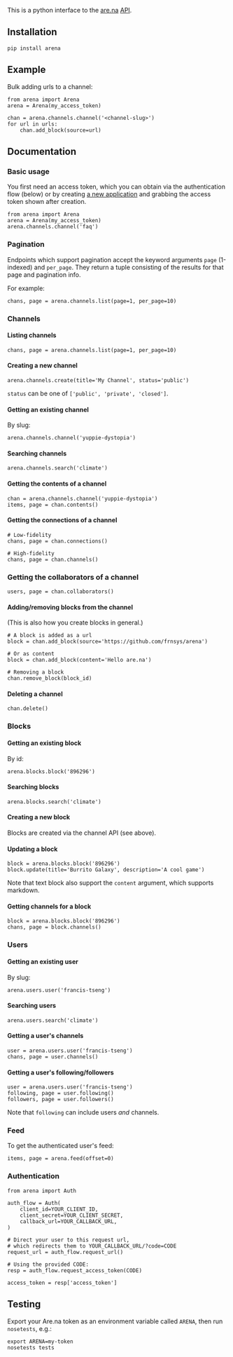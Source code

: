 This is a python interface to the [are.na](https://www.are.na/) [API](https://dev.are.na/documentation).

## Installation

    pip install arena

## Example

Bulk adding urls to a channel:

```
from arena import Arena
arena = Arena(my_access_token)

chan = arena.channels.channel('<channel-slug>')
for url in urls:
    chan.add_block(source=url)
```

## Documentation

### Basic usage

You first need an access token, which you can obtain via the authentication flow (below) or by creating [a new application](https://dev.are.na/) and grabbing the access token shown after creation.

```
from arena import Arena
arena = Arena(my_access_token)
arena.channels.channel('faq')
```

### Pagination

Endpoints which support pagination accept the keyword arguments `page` (1-indexed) and `per_page`. They return a tuple consisting of the results for that page and pagination info.

For example:

    chans, page = arena.channels.list(page=1, per_page=10)

### Channels

#### Listing channels

    chans, page = arena.channels.list(page=1, per_page=10)

#### Creating a new channel

    arena.channels.create(title='My Channel', status='public')

`status` can be one of `['public', 'private', 'closed']`.

#### Getting an existing channel

By slug:

    arena.channels.channel('yuppie-dystopia')

#### Searching channels

    arena.channels.search('climate')

#### Getting the contents of a channel

    chan = arena.channels.channel('yuppie-dystopia')
    items, page = chan.contents()

#### Getting the connections of a channel

    # Low-fidelity
    chans, page = chan.connections()

    # High-fidelity
    chans, page = chan.channels()

### Getting the collaborators of a channel

    users, page = chan.collaborators()

#### Adding/removing blocks from the channel

(This is also how you create blocks in general.)

    # A block is added as a url
    block = chan.add_block(source='https://github.com/frnsys/arena')

    # Or as content
    block = chan.add_block(content='Hello are.na')

    # Removing a block
    chan.remove_block(block_id)

#### Deleting a channel

    chan.delete()

### Blocks

#### Getting an existing block

By id:

    arena.blocks.block('896296')

#### Searching blocks

    arena.blocks.search('climate')

#### Creating a new block

Blocks are created via the channel API (see above).

#### Updating a block

    block = arena.blocks.block('896296')
    block.update(title='Burrito Galaxy', description='A cool game')

Note that text block also support the `content` argument, which supports markdown.

#### Getting channels for a block

    block = arena.blocks.block('896296')
    chans, page = block.channels()

### Users

#### Getting an existing user

By slug:

    arena.users.user('francis-tseng')

#### Searching users

    arena.users.search('climate')

#### Getting a user's channels

    user = arena.users.user('francis-tseng')
    chans, page = user.channels()

#### Getting a user's following/followers

    user = arena.users.user('francis-tseng')
    following, page = user.following()
    followers, page = user.followers()

Note that `following` can include users _and_ channels.

### Feed

To get the authenticated user's feed:

    items, page = arena.feed(offset=0)

### Authentication

```
from arena import Auth

auth_flow = Auth(
    client_id=YOUR_CLIENT_ID,
    client_secret=YOUR_CLIENT_SECRET,
    callback_url=YOUR_CALLBACK_URL,
)

# Direct your user to this request url,
# which redirects them to YOUR_CALLBACK_URL/?code=CODE
request_url = auth_flow.request_url()

# Using the provided CODE:
resp = auth_flow.request_access_token(CODE)

access_token = resp['access_token']
```

## Testing

Export your Are.na token as an environment variable called `ARENA`, then run `nosetests`, e.g.:

```
export ARENA=my-token
nosetests tests
```
